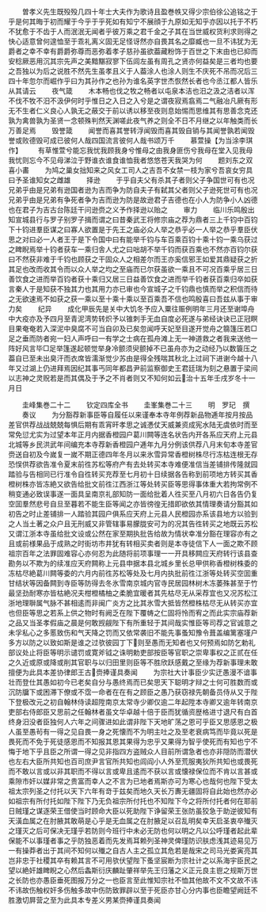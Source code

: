 <!-- { "loadSidebar": true } -->
　　曽孝义先生既殁殁几四十年士大夫作为歌诗且盈巻帙又得少宗伯徐公追铭之于乎是何其晦于初而耀于今乎于乎死如有知宁不展顔于九原如无知乎亦因以托于不朽不犹愈于不齿于人而泯泯无闻者乎彼万乘之君千金之子其在当世威权货利求则得之快心适意曾何遑恤至于乖礼离义固无足怪讶然亦自畏其名之靡臧也一旦不讳犹为无爵者之幸不幸有爵爵弥尊而恶弥着孝子慈孙虽欲葢藏粉饰于百世之下末由也已抑而安稔厥恶用沉其宗先声之美黯黮寂寥下伍闾左虽有周孔之贤亦何益矣是三者均也要之吾独以为后之说胜不然先生虽孝且义于人葢涂人也涂人则生不庆死不吊而况后三四十年忽尔而崛作乎曰为其孙作之也孙为谁名英字世杰恢然长者也今丞江都人皆乐从其请云
　　夜气箴
　　木本畅也伐之牧之畅者以屯泉本洁也汨之汲之洁者以浑不伐不牧不汨不汲伊何时乎惟日之入日之入兮是之谓夜寂焉翕焉二气融冶凡厥有形无不生者仁义良心人孰无之蔽交于前以诱以移至夜则息始惕而思维其有思善念克还孰为禽兽孰为圣贤一念顿殊判然天渊嗟此夜气养之则全不日不月继之以年触类而长万善足焉
　　毁誉箴
　　闻誉而喜其誉转浮闻毁而喜其毁自销与其闻誉孰若闻毁誉或败德毁可成已彼何人哉四国流言彼何人哉书颂万千
　　慕萱操【为当涂李琪作】
　　有草惟萱兮能忘我忧我顾我身兮惟母之由我身匪伤兮我母在堂入见我母我忧则忘今不见母涕泣于野谁衣谁食谁恤我者悠悠苍天我哭为何
　　题刘东之双喜小畵
　　为鸠之巢女拙知来之风女工司人之吉吾不女禁一枝为家兮吾哀女穷具曰予圣谁知女之雌雄
　　择逊
　　于乎自夫父有杀其子者则父子争国世可有也况兄弟乎由是兄弟有逊国者逊为吉而争为防自夫子有弑其父者则父子逊死世可有也况兄弟乎由是兄弟有争死者争为吉而逊为防是故逊君子吉德也在小人为防争小人凶德也在君子为吉古台陈廷干问逊赍之义予作择逊以贻之
　　审力
　　临川乐鸣殷出知宣城县行与罗子别罗子揖而谓之曰昔秦武王将修宗庙之荐为鼎者三上千钧中百钧下十钧进羣臣谋之曰寡人欲置是于先王之庙必众人举之恭乎必一人举之恭乎羣臣伏思之对曰必一人者王于是下令国中曰有能举千钧与车百乘百钧十乘十钧一乘乌获过之睥睨焉举十钧者获车一乘归舎人尤之曰咄胡不举千钧而获百乘也不然亦百钧尔获曰不然获非难于千钧也顾获之干固众人之相差尔而王亦奚信邪王如爱其鼎疑获之折其足也改而收其令而以众人举之均之至庙而已尔获虽欲一乘且不可况百乘乎居三日善饮食之进而举百钧者获十乘归又居三日益善饮食之进而举千钧者获百乘归卒如获言秦人于是知获不独其力也其用力亦已审也今宣城子之千钧鼎也慎而举之积信而待之无欲速焉不如获之获一乘以至十乘十乘以至百乘吾不信也鸣殷喜曰吾兹从事于审力矣
　　纪异
　　成化甲辰先是关中大饥冬予应入粟往赈例明年三月还至谢埠舟中大疫亦及予四月至青泥湾势转炽予以锥刺手无血自度必死遂与弟经诀诀已正冠瞑目果奄奄若入深泥中臭腐不可当自卯及已矣忽闻呼天妃至目遂开觉舟之篛篷压若□足之垂而防者宛一妇人声呼曰一有学之士病在孤舟滩上无一神道救之者我来送他一阵好风言毕□足举篷遂起顿觉举身冷颤须臾颤掉不已虽舟亦为之动经乃以数簑压之葢自已至未出臭汗而衣席皆濡渐觉少苏由是得全残喘其秋北上过祠下进谢今越十八年又过湖上仍进拜焉因纪其事丐同年都昌尹前监察御史王君廷瑞为刻之悬置于梁间以志神之灵贶若是而其偶及于予之不肖者则又不知何如云治十五年壬戌岁冬十一月日















　　圭峰集巻二十二
　　钦定四库全书
　　圭峯集巻二十三
　　明　罗玘　撰
　　奏议
　　为分豁荐新事臣等自履任以来谨奉本寺年例荐新品物逓年按月按品差官供荐战战兢兢每惧后期有乖宵旰孝思之诚慿仗天威兼资成宪水陆无虞依时而至常免愆尤实为过望本年正月内据香橙园户葛川闗等连名状告内开各系应天府上元县北城等乡民洪武年间编充本寺荐新香橙园户逓年九月分例该供荐八月末旬本寺差官赍送自初及今嵗复一嵗不期正德四年冬月以来氷雪异常香橙树株尽行冻枯连根无存恐悮供荐欲告准令夏末前徃苏松等府产有去处转买本寺难便准信当差铺排传隆就园踏验与告相同已行准令自徃转买充荐至七月初十日续据各告称到前项地方转买其香橙树株亦皆冻絶又欲告给批文前徃江西浙江等处转买臣等思得事体重大若拘常例不稍变通必致误事遂一面具呈南京礼部知防一面给批着人徃买至八月初六日各告仍复空囬羣然悲号自旦至暮若不能生臣等闻之亦皆徬徨无措即欲依其情理奏请分豁其如初告之时止差铺排一人踏验其园户俱系应天府上元县人民橙园亦系该县地方以验到之人当土著之众户且无刑威又非管辖事易朦胧安可为的况其告徃转买之地既云苏松又谓江浙本寺虽给批文设或公然在家至期执批告给故为情状幸准分豁在理容亦有之且或前様果品于成熟之时街坊市井犹有转相买卖者则是本寺徒信下人一面之欺不顾祖宗百年之法罪固难容心亦何忍为此随将前项事理一一开具移闗应天府转行该县查勘务以不欺为的续准应天府闗称上元县申据本县北城乡里长总甲供称香橙树株委的冻枯尽絶葛川闗等委的六月内前徃苏松等处及七月内执批前徃江浙等处转买空囬重甘结状等因备闗到寺臣等防得去冬氷雪南京城内官寺民居园林树木冻萎殊甚至于竹最坚劲耐寒亦皆枯絶况夫柑橙橘柚之柔脆宜暖者其先枯尽无从采荐宜也又况苏松江浙地理聨属气脉不甚相逺而非闽广炎方之比其氷雪大抵皆然橙株枯尽无从转买亦宜也但臣等思之若系上供之物时有阙乏在陛下覆帱之仁固将怜而宥之而此实宗庙荐新之品又当圣孝假庙之晨是何敢觊觎陛下有所重轻于其间哉实惟臣等司荐之官诚意之未孚私心之多慝致伤和气天降之罚而又依常袭旧不能先事蚤知豫令葺盖编篱塞墐户多方以防之以致如斯是谁之过欤彼园丁下则至愚而无知者也又何预焉如防乞勅礼部议处止将臣等明示谴罚或寛斧钺之诛明勅吏部按臣等官职之崇卑事权之正贰在任之久近或原或降或削其官职与以归田里则臣等不胜欣跃感戴之至缘为荐新事理未敢擅便为此具本差协律郎王古赍捧谨具奏闻
　　为宗社大计事臣少实迂愚漫不谙事壮而登仕其愚如初今已老矣自分与愚终焉而已矣思天下聪明才辩之士何可胜数而或沉防牖下或困滞下僚或不霑一命者在在有之顾臣之愚乃获窃禄先朝备员侍从又于陛下登极改元之初自翰林侍读超陞南京太常寺少卿仅逾二年起陞本寺卿又逾年转南京吏部右侍郎臣又思前之任翰林者虽文华卓越十倍于臣而犹循资歴格进寸退尺有白首终身汨没者臣独何人六年之间骤进如此谓非陛下天地旷荡之恩可乎臣又思感恩之极人虽至愚茍有一得之见自畏一身之死懐而不为明主吐之及至老衰病笃而毕竟以死是畏死而不免于死徒感恩而不知报其恩其果得为忠乎又果得为智乎使死而有知也宁不悔于地下乎且臣之所谓一得之见非指四方盗贼众人目前所谓急者也亦非隠防而潜伏也左右大臣所共知也百司庶尹言官所共知也闾阎小人外至荒服夷狄所共知也或畏死而不敢以言或以非其职而不得以言或卑且逺而不获以言或懐禄保位而不肯以言甚或乘隙市奸以媒非常之贵富而幸人之不言为已地者焉斯亦可为寒心也哉何也陛下受太祖太宗列圣之付托以天下六年有竒于兹矣而地久天长万夀无疆固将自此始也然亦必如祖宗有所付托如陛下陛下乃无负祖宗所付托也不知陛下今之将所付托者何在耶前日贼瑾之谋逐荣王借使当时顾命大臣以死助陛下诤留荣王张防虽狡急于助逆彼知有天潢血属之在肘腋其敢萌是心乎是无血属之在肘腋足以召乱明矣幸天启圣衷卒殱灭之瑾灭之后可保决无瑾乎若防则今班行中未必无防也何以明之凡以公呼瑾者起此辈保能不以事瑾者事之乎防独恶着而先发焉耳赖列圣神灵俾瑾防识肤虑浅其迹易见万一有操莽者出于其间不知何以殱之自古人主之孤立其危若是哉宋之司马光娄寅亮其岂非忠于社稷其卒有赖其言不可用欤伏望陛下蚤坚宸断为宗社计之以系海宇臣民之望以絶奸雄睥睨之心然后螽斯衍庆麟趾肇祥举先王归藩之义正元良主鬯之规斯万世之长防也亦愚臣垂死图报万分之一也臣言至此惟知宗社不恤其他故不文不文故不讳不讳故伤触权奸多伤触多故中伤防致罪辟以至于死臣亦甘心分内事也臣瞻望阙廷不胜激切屛营之至为此具本专差义男某赍捧谨具奏闻
